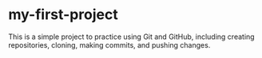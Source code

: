 # my-first-project
This is a simple project to practice using Git and GitHub, including creating repositories, cloning, making commits, and pushing changes.
